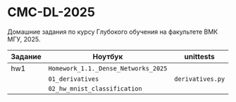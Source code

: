 # CMC-DL-2025
Домашние задания по курсу Глубокого обучения на факультете ВМК МГУ, 2025.

|Задание|Ноутбук|unittests|
|-|-|-|
|hw1|```Homework_1.1._Dense_Networks_2025```||
||```01_derivatives```|```derivatives.py```|
||```02_hw_mnist_classification```||
